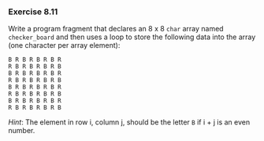 ### Exercise 8.11
Write a program fragment that declares an 8 x 8 `char` array named
`checker_board` and then uses a loop to store the following data into the array
(one character per array element):

```
B R B R B R B R
R B R B R B R B
B R B R B R B R
R B R B R B R B
B R B R B R B R
R B R B R B R B
B R B R B R B R
R B R B R B R B
```

*Hint*: The element in row i, column j, should be the letter `B` if i + j is an
even number.
